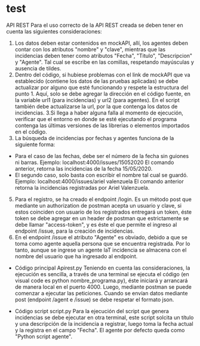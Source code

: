 # test
API REST
Para el uso correcto de la API REST creada se deben tener en cuenta las siguientes consideraciones:
1. Los datos deben estar contenidos en mockAPI, allí, los agentes deben contar con los atributos "nombre" y "clave", mientras
que las incidencias deben tener como atributos "Fecha", "Titulo", "Descripcion" y "Agente". Tal cual se escribe en las comillas,
respetando mayúsculas y ausencia de tildes.
2. Dentro del código, si hubiese problemas con el link de mockAPI que va establecido (contiene los datos de las pruebas aplicadas)
se debe actualizar por alguno que esté funcionando y respete la estructura del punto 1. Aquí, solo se debe agregar la dirección en
el código fuente, en la variable url1 (para incidencias) y url2 (para agentes). En el script también debe actualizarse la url, por la que
contenga los datos de incidencias.
3.Si llega a haber alguna falla al momento de ejecución, verificar que el entorno en donde se esté ejecutando el programa contenga las 
últimas versiones de las librerias o elementos importados en el código.
4. La búsqueda de incidencias por fechas y agentes funciona de la siguiente forma:
- Para el caso de las fechas, debe ser el número de la fecha sin guiones ni barras. Ejemplo: localhost:4000/issues/15052020  El comando anterior, retorna las incidencias de la fecha 15/05/2020.
- El segundo caso, solo basta con escribir el nombre tal cual se guardó. Ejemplo: localhost:4000/issues/ariel valenzuela  El comando anterior retorna la incidencias registradas por Ariel Valenzuela.
5. Para el registro, se ha creado el endpoint /login. Es un método post que mediante un authorization de postman acepta un usuario y clave,
si estos coinciden con usuario de los registrados entregará un token, éste token se debe agregar en un header de postman que estrictamente
se debe llamar "access-token", y es éste el que permite el ingreso al endpoint /issue, para la creación de incidencias.
6. En el endpoint /issue el atributo "Agente" es obviado, debido a que se toma como agente aquella persona que se encuentra registrada. Por lo 
tanto, aunque se ingrese un agente laT incidencia se almacena con el nombre del usuario que ha ingresado al endpoint.

- Código principal Apirest.py
Teniendo en cuenta las consideraciones, la ejecución es sencilla, a través de una terminal se ejecuta el código (en visual code es 
python nombre_programa.py), éste iniciará y arrancará de manera local en el puerto 4000. Luego, mediante postman se puede comenzar a 
ejecutar las peticiones. Cuando se envían datos mediante post (endpoint /agent e /issue) se debe respetar el formato json.

- Código script script.py
Para la ejecución del script que genera incidencias se debe ejecutar en otra terminal, este script solcita un título y una descripción
de la incidencia a registrar, luego toma la fecha actual y la registra en el campo "Fecha". El agente por defecto queda como "Python script agente".
